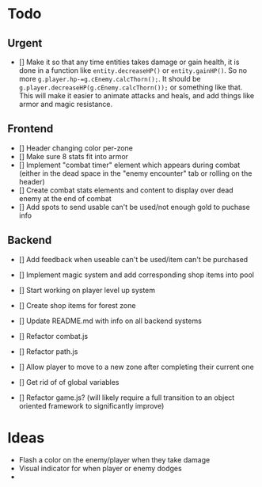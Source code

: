
# Todo

## Urgent
* [] Make it so that any time entities takes damage or gain health, it is done in a function like `entity.decreaseHP()` or `entity.gainHP()`. So no more `g.player.hp-=g.cEnemy.calcThorn();`. It should be `g.player.decreaseHP(g.cEnemy.calcThorn());` or something like that. This will make it easier to animate attacks and heals, and add things like armor and magic resistance.

## Frontend
* [] Header changing color per-zone
* [] Make sure 8 stats fit into armor
* [] Implement "combat timer" element which appears during combat (either in the dead space in the "enemy encounter" tab or rolling on the header)
* [] Create combat stats elements and content to display over dead enemy at the end of combat
* [] Add spots to send usable can't be used/not enough gold to puchase info


## Backend
* [] Add feedback when useable can't be used/item can't be purchased
* [] Implement magic system and add corresponding shop items into pool
* [] Start working on player level up system
* [] Create shop items for forest zone

* [] Update README.md with info on all backend systems
* [] Refactor combat.js
* [] Refactor path.js
* [] Allow player to move to a new zone after completing their current one
* [] Get rid of of global variables
* [] Refactor game.js? (will likely require a full transition to an object oriented framework to significantly improve)



# Ideas
* Flash a color on the enemy/player when they take damage
* Visual indicator for when player or enemy dodges
* 
